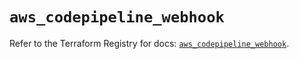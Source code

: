 # `aws_codepipeline_webhook`

Refer to the Terraform Registry for docs: [`aws_codepipeline_webhook`](https://registry.terraform.io/providers/hashicorp/aws/3.76.1/docs/resources/codepipeline_webhook).
